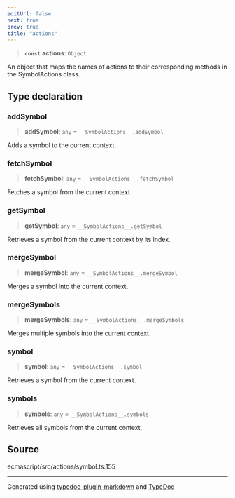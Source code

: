 ```yaml
---
editUrl: false
next: true
prev: true
title: "actions"
---
```


> **`const`** **actions**: `Object`

An object that maps the names of actions to their corresponding methods in the SymbolActions class.

## Type declaration

### addSymbol

> **addSymbol**: `any` = `__SymbolActions__.addSymbol`

Adds a symbol to the current context.

### fetchSymbol

> **fetchSymbol**: `any` = `__SymbolActions__.fetchSymbol`

Fetches a symbol from the current context.

### getSymbol

> **getSymbol**: `any` = `__SymbolActions__.getSymbol`

Retrieves a symbol from the current context by its index.

### mergeSymbol

> **mergeSymbol**: `any` = `__SymbolActions__.mergeSymbol`

Merges a symbol into the current context.

### mergeSymbols

> **mergeSymbols**: `any` = `__SymbolActions__.mergeSymbols`

Merges multiple symbols into the current context.

### symbol

> **symbol**: `any` = `__SymbolActions__.symbol`

Retrieves a symbol from the current context.

### symbols

> **symbols**: `any` = `__SymbolActions__.symbols`

Retrieves all symbols from the current context.

## Source

ecmascript/src/actions/symbol.ts:155

***

Generated using [typedoc-plugin-markdown](https://www.npmjs.com/package/typedoc-plugin-markdown) and [TypeDoc](https://typedoc.org/)

